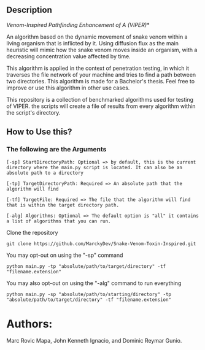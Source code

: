 
## Description
**Venom-Inspired Pathfinding Enhancement of A* (VIPER)**

An algorithm based on the dynamic movement of snake venom within a living organism that is inflicted by it. Using diffusion flux as the main heuristic will mimic how the snake venom moves inside an organism, with a decreasing concentration value affected by time. 

This algorithm is applied in the context of penetration testing, in which it traverses the file network of your machine and tries to find a path between two directories. This algorithm is made for a Bachelor's thesis. Feel free to improve or use this algorithm in other use cases.

This repository is a collection of benchmarked algorithms used for testing of VIPER. the scripts will create a file of results from every algorithm within the script's directory.

## How to Use this?

### The following are the Arguments 
```
[-sp] StartDirectoryPath: Optional => by default, this is the current directory where the main.py script is located. It can also be an absolute path to a directory

[-tp] TargetDirectoryPath: Required => An absolute path that the algorithm will find

[-tf] TargetFile: Required => The file that the algorithm will find that is within the target directory path.

[-alg] Algorithms: Optional => The default option is "all" it contains a list of algorithms that you can run.
```

Clone the repository
```
git clone https://github.com/MarckyDev/Snake-Venom-Toxin-Inspired.git
```

You may opt-out on using the "-sp" command

```
python main.py -tp "absolute/path/to/target/directory" -tf "filename.extension"
```

You may also opt-out on using the "-alg" command to run everything
```
python main.py -sp "absolute/path/to/starting/directory" -tp "absolute/path/to/target/directory" -tf "filename.extension"
```




# Authors:
 Marc Rovic Mapa, John Kenneth Ignacio, and Dominic Reymar Gunio.



